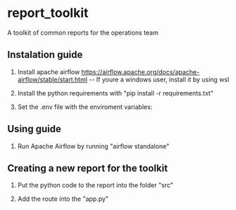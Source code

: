 # report_toolkit
A toolkit of common reports for the operations team


## Instalation guide

1. Install apache airflow https://airflow.apache.org/docs/apache-airflow/stable/start.html 
    -- If youre a windows user, install it by using wsl

2. Install the python requirements with "pip install -r requirements.txt"

3. Set the .env file with the enviroment variables:


## Using guide

1. Run Apache Airflow by running "airflow standalone"


## Creating a new report for the toolkit

1. Put the python code to the report into the folder "src"

2. Add the route into the "app.py"